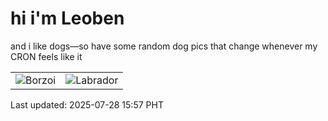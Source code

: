 # hi i'm Leoben

and i like dogs—so have some random dog pics that change whenever my CRON feels like it

|  |  |
|--------|----------|
| ![Borzoi](https://random-dog-vercel.vercel.app/api/random-borzoi?v=1753689421) | ![Labrador](https://random-dog-vercel.vercel.app/api/random-labrador?v=1753689421) |

Last updated: 2025-07-28 15:57 PHT
